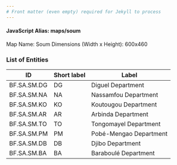 ```yaml
---
# Front matter (even empty) required for Jekyll to process
---
```


#### JavaScript Alias: maps/soum

Map Name: Soum
Dimensions (Width x Height): 600x460

### List of Entities

ID | Short label | Label
---|---|---|
BF.SA.SM.DG|DG|Diguel Department
BF.SA.SM.NA|NA|Nassamfou Department
BF.SA.SM.KO|KO|Koutougou Department
BF.SA.SM.AR|AR|Arbinda Department
BF.SA.SM.TO|TO|Tongomayel Department
BF.SA.SM.PM|PM|Pobé-Mengao Department
BF.SA.SM.DB|DB|Djibo Department
BF.SA.SM.BA|BA|Baraboulé Department
